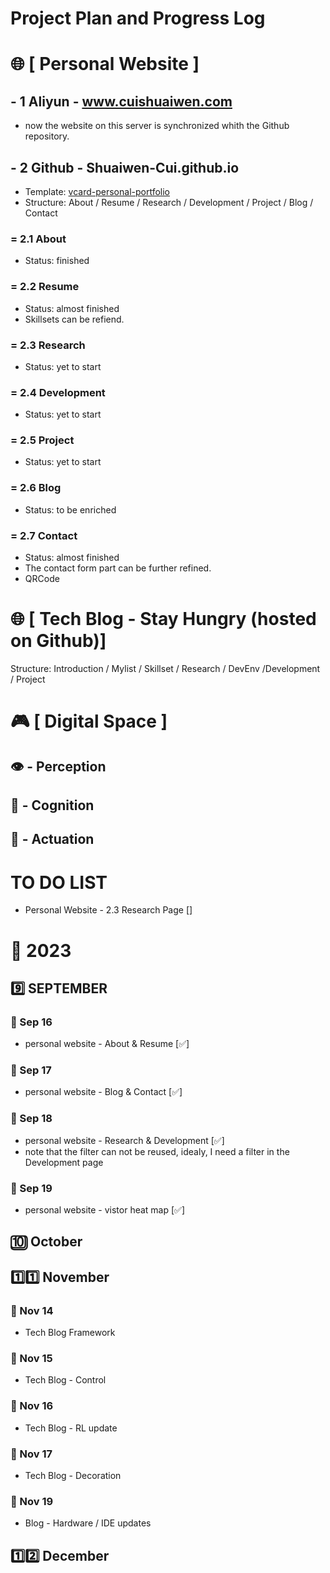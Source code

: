 # Project Plan and Progress Log

# 🌐 [ Personal Website ]

## - 1 Aliyun - www.cuishuaiwen.com
- now the website on this server is synchronized whith the Github repository.

## - 2 Github - Shuaiwen-Cui.github.io

- Template: [vcard-personal-portfolio](https://github.com/codewithsadee/vcard-personal-portfolio/tree/master)
- Structure: About / Resume / Research / Development / Project / Blog / Contact
### = 2.1 About
- Status: finished
  
### = 2.2 Resume
- Status: almost finished
- Skillsets can be refiend.

### = 2.3 Research
- Status: yet to start

### = 2.4 Development
- Status: yet to start

### = 2.5 Project
- Status: yet to start

### = 2.6 Blog
- Status: to be enriched

### = 2.7 Contact
- Status: almost finished
- The contact form part can be further refined.
- QRCode

# 🌐 [ Tech Blog - Stay Hungry (hosted on Github)]

Structure: Introduction / Mylist / Skillset / Research / DevEnv /Development / Project 

# 🎮 [ Digital Space ]

## 👁 - Perception

## 🧠 - Cognition

## 🦾 - Actuation


# TO DO LIST
- Personal Website - 2.3 Research Page []

# 📅 2023
## 9️⃣ SEPTEMBER
### 🚀 Sep 16
- personal website - About & Resume [✅]

### 🚀 Sep 17
- personal website - Blog & Contact [✅]

### 🚀 Sep 18
- personal website - Research & Development [✅]
- note that the filter can not be reused, idealy, I need a filter in the Development page

### 🚀 Sep 19
- personal website - vistor heat map [✅]

## 🔟 October

## 1️⃣1️⃣ November
### 🚀 Nov 14
- Tech Blog Framework

### 🚀 Nov 15
- Tech Blog - Control

### 🚀 Nov 16
- Tech Blog - RL update

### 🚀 Nov 17
- Tech Blog - Decoration

### 🚀 Nov 19
- Blog - Hardware / IDE updates

## 1️⃣2️⃣ December

